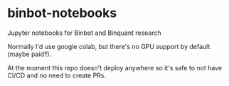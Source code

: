 # binbot-notebooks
Jupyter notebooks for Binbot and Binquant research

Normally I'd use google colab, but there's no GPU support by default (maybe paid?).

At the moment this repo doesn't deploy anywhere so it's safe to not have CI/CD and no need to create PRs.